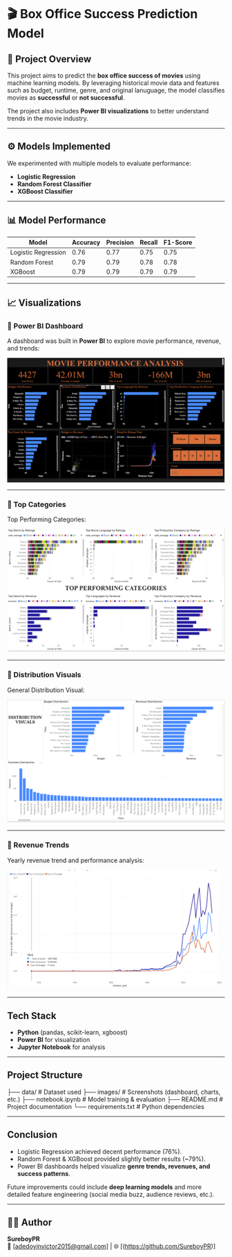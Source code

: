 # 🎬 Box Office Success Prediction Model  

## 📌 Project Overview  
This project aims to predict the **box office success of movies** using machine learning models. By leveraging historical movie data and features such as budget, runtime, genre, and original lanuguage, the model classifies movies as **successful** or **not successful**.  

The project also includes **Power BI visualizations** to better understand trends in the movie industry.  

---

## ⚙️ Models Implemented  
We experimented with multiple models to evaluate performance:  

- **Logistic Regression**  
- **Random Forest Classifier**  
- **XGBoost Classifier**  

---

## 📊 Model Performance  

| Model                | Accuracy | Precision | Recall | F1-Score |
|-----------------------|----------|-----------|--------|----------|
| Logistic Regression   | 0.76     | 0.77      | 0.75   | 0.75     |
| Random Forest         | 0.79     | 0.79      | 0.78   | 0.78     |
| XGBoost               | 0.79     | 0.79      | 0.79   | 0.79     |

---

## 📈 Visualizations  

### 🔹 Power BI Dashboard  
A dashboard was built in **Power BI** to explore movie performance, revenue, and trends:  

![Movie Performance Dashboard](Dashboard.png)  

---

### 🔹 Top Categories  
Top Performing Categories:  

![Genre Distribution](top_performing_cats.png) 

---

### 🔹 Distribution Visuals  
General Distribution Visual:  

![Genre Distribution](distribution_visuals.png) 

---

### 🔹 Revenue Trends  
Yearly revenue trend and performance analysis:  

![Revenue Trend](revenue_trend.png)  

---

##  Tech Stack  
- **Python** (pandas, scikit-learn, xgboost)  
- **Power BI** for visualization  
- **Jupyter Notebook** for analysis  

---

##  Project Structure  

├── data/ # Dataset used
├── images/ # Screenshots (dashboard, charts, etc.)
├── notebook.ipynb # Model training & evaluation
├── README.md # Project documentation
└── requirements.txt # Python dependencies


---

##  Conclusion  
- Logistic Regression achieved decent performance (76%).  
- Random Forest & XGBoost provided slightly better results (~79%).  
- Power BI dashboards helped visualize **genre trends, revenues, and success patterns**.  

Future improvements could include **deep learning models** and more detailed feature engineering (social media buzz, audience reviews, etc.).  

---

## 👨‍💻 Author  
**SureboyPR**  
📧 [adedoyinvictor2015@gmail.com] | 🌐 [(https://github.com/SureboyPR)]  

